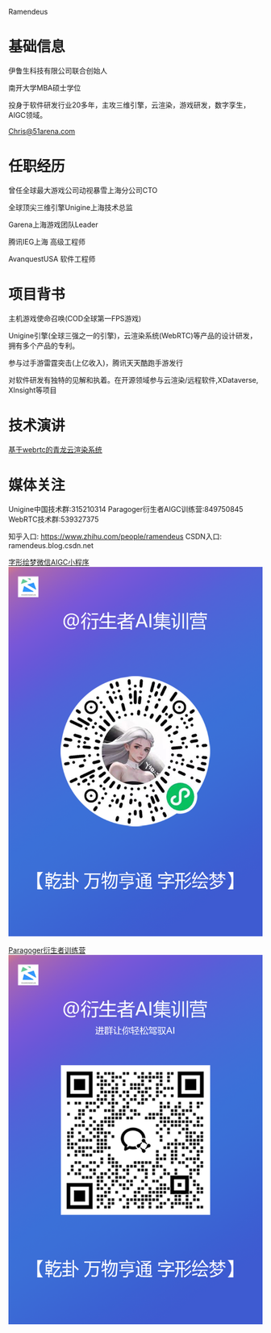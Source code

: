 Ramendeus

# 基础信息

伊鲁生科技有限公司联合创始人

南开大学MBA硕士学位

投身于软件研发行业20多年，主攻三维引擎，云渲染，游戏研发，数字孪生，AIGC领域。

Chris@51arena.com


# 任职经历
曾任全球最大游戏公司动视暴雪上海分公司CTO

全球顶尖三维引擎Unigine上海技术总监

Garena上海游戏团队Leader

腾讯IEG上海 高级工程师

AvanquestUSA 软件工程师

# 项目背书
主机游戏使命召唤(COD全球第一FPS游戏)

Unigine引擎(全球三强之一的引擎)，云渲染系统(WebRTC)等产品的设计研发，拥有多个产品的专利。

参与过手游雷霆突击(上亿收入)，腾讯天天酷跑手游发行

对软件研发有独特的见解和执着。在开源领域参与云渲染/远程软件,XDataverse, XInsight等项目


# 技术演讲

[基于webrtc的青龙云渲染系统](https://www.shxcj.com/archives/category/allinovation/innovation)



# 媒体关注

Unigine中国技术群:315210314
Paragoger衍生者AIGC训练营:849750845
WebRTC技术群:539327375

知乎入口: https://www.zhihu.com/people/ramendeus
CSDN入口: ramendeus.blog.csdn.net

[字形绘梦微信AIGC小程序](https://www.shxcj.com/archives/category/allinovation/phototalk)
![](/img/小程序码.png)


[Paragoger衍生者训练营](https://www.2img.ai)
![](/img/RA群永久二维码.png)


